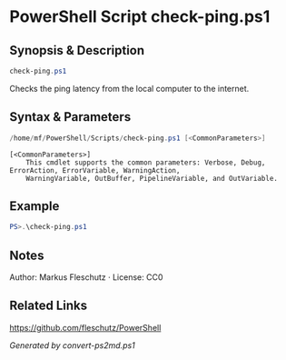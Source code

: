 # PowerShell Script check-ping.ps1

## Synopsis & Description
```powershell
check-ping.ps1
```

Checks the ping latency from the local computer to the internet.

## Syntax & Parameters
```powershell
/home/mf/PowerShell/Scripts/check-ping.ps1 [<CommonParameters>]
```

```
[<CommonParameters>]
    This cmdlet supports the common parameters: Verbose, Debug, ErrorAction, ErrorVariable, WarningAction, 
    WarningVariable, OutBuffer, PipelineVariable, and OutVariable.
```

## Example
```powershell
PS>.\check-ping.ps1
```


## Notes
Author: Markus Fleschutz · License: CC0

## Related Links
https://github.com/fleschutz/PowerShell

*Generated by convert-ps2md.ps1*
